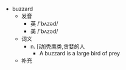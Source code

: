 - buzzard
  - 发音
    - 英 /'bʌzəd/
    - 美 /'bʌzəd/
  - 词义
    - n. [动]秃鹰类,贪婪的人
      - A buzzard is a large bird of prey
  - 补充